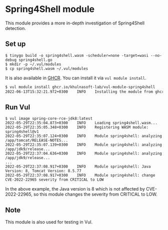 # Spring4Shell module

This module provides a more in-depth investigation of Spring4Shell detection.

## Set up

```
$ tinygo build -o spring4shell.wasm -scheduler=none -target=wasi --no-debug spring4shell.go 
$ mkdir -p ~/.vul/modules
$ cp spring4shell.wasm ~/.vul/modules
```

It is also available in [GHCR][vul-module-spring4shell].
You can install it via `vul module install`.

```bash
$ vul module install ghcr.io/khulnasoft-lab/vul-module-spring4shell
2022-06-13T15:32:21.972+0300    INFO    Installing the module from ghcr.io/khulnasoft-lab/vul-module-spring4shell...
```

## Run Vul

```
$ vul image spring-core-rce-jdk8:latest
2022-05-29T22:35:04.873+0300    INFO    Loading spring4shell.wasm...
2022-05-29T22:35:05.348+0300    INFO    Registering WASM module: spring4shell@v1
2022-05-29T22:35:07.124+0300    INFO    Module spring4shell: analyzing /app/tomcat/RELEASE-NOTES...
2022-05-29T22:35:07.139+0300    INFO    Module spring4shell: analyzing /app/jdk9/release...
2022-05-29T22:37:04.636+0300    INFO    Module spring4shell: analyzing /app/jdk9/release...
...
2022-05-29T22:37:08.917+0300    INFO    Module spring4shell: Java Version: 8, Tomcat Version: 8.5.77
2022-05-29T22:37:08.917+0300    INFO    Module spring4shell: change CVE-2022-22965 severity from CRITICAL to LOW
```

In the above example, the Java version is 8 which is not affected by CVE-2022-22965, so this module changes the severity from CRITICAL to LOW.

## Note
This module is also used for testing in Vul.

[vul-module-spring4shell]: https://github.com/orgs/khulnasoft-lab/packages/container/package/vul-module-spring4shell